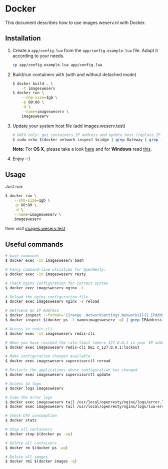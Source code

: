 # Docker

This document describes how to use images.weserv.nl with Docker.

## Installation

1. Create a `app/config.lua` from the `app/config.example.lua` file. Adapt it according to your needs.

    ```bash
    cp app/config.example.lua app/config.lua
    ```

2. Build/run containers with (with and without detached mode)

    ```bash
    $ docker build . \
        -t imagesweserv
    $ docker run \
        --shm-size=1gb \
        -p 80:80 \
        -d \
        --name=imagesweserv \
        imagesweserv
    ```

3. Update your system host file (add images.weserv.test)

    ```bash
    # UNIX only: get containers IP address and update host (replace IP according to your configuration) (on Windows, edit C:\Windows\System32\drivers\etc\hosts)
    $ sudo echo $(docker network inspect bridge | grep Gateway | grep -o -E '[0-9\.]+') "images.weserv.test" >> /etc/hosts
    ```

    **Note:** For **OS X**, please take a look [here](https://docs.docker.com/docker-for-mac/networking/) and for **Windows** read [this](https://docs.docker.com/docker-for-windows/networking/).

4. Enjoy :-)

## Usage

Just run:
```bash
$ docker run \
    --shm-size=1gb \
    -p 80:80 \
    -d \
    --name=imagesweserv \
    imagesweserv
```
then visit [images.weserv.test](http://images.weserv.test)

## Useful commands

```bash
# bash commands
$ docker exec -it imagesweserv bash

# Fancy command-line utilities for OpenResty.
$ docker exec -it imagesweserv resty

# Check nginx configuration for correct syntax
$ docker exec imagesweserv nginx -t

# Reload the nginx configuration file
$ docker exec imagesweserv nginx -s reload

# Retrieve an IP Address
$ docker inspect --format='{{range .NetworkSettings.Networks}}{{.IPAddress}}{{end}}' $(docker ps -f name=imagesweserv -q)
$ docker inspect $(docker ps -f name=imagesweserv -q) | grep IPAddress

# Access to redis-cli
$ docker exec -it imagesweserv redis-cli

# When you have reached the rate-limit (where 127.0.0.1 is your IP address)
$ docker exec imagesweserv redis-cli DEL c_127.0.0.1:lockout

# Make configuration changes available
$ docker exec imagesweserv supervisorctl reread

# Restarts the applications whose configuration has changed
$ docker exec imagesweserv supervisorctl update

# Access to logs
$ docker logs imagesweserv

# View the error logs
$ docker exec imagesweserv tail /usr/local/openresty/nginx/logs/error.log
$ docker exec imagesweserv tail /usr/local/openresty/nginx/logs/lua-error.log

# Check CPU consumption
$ docker stats

# Stop all containers
$ docker stop $(docker ps -aq)

# Delete all containers
$ docker rm $(docker ps -aq)

# Delete all images
$ docker rmi $(docker images -q)
```
